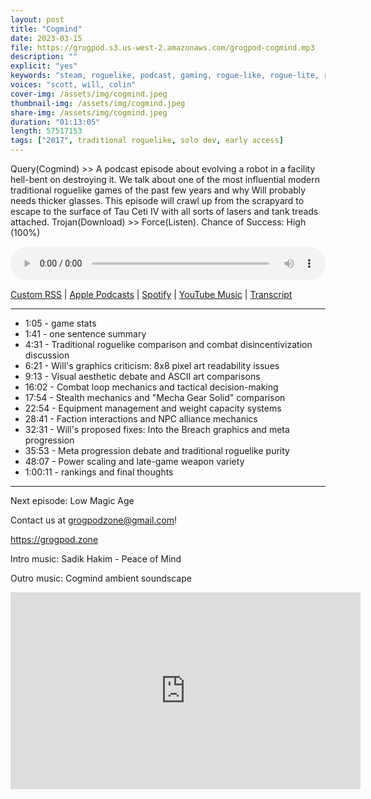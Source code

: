 ```yaml
---
layout: post
title: "Cogmind"
date: 2023-03-15
file: https://grogpod.s3.us-west-2.amazonaws.com/grogpod-cogmind.mp3
description: ""
explicit: "yes" 
keywords: "steam, roguelike, podcast, gaming, rogue-like, rogue-lite, roguelite"
voices: "scott, will, colin"
cover-img: /assets/img/cogmind.jpeg
thumbnail-img: /assets/img/cogmind.jpeg
share-img: /assets/img/cogmind.jpeg
duration: "01:13:05"
length: 57517153 
tags: ["2017", traditional roguelike, solo dev, early access]
---
```

Query(Cogmind) >> A podcast episode about evolving a robot in a facility hell-bent on destroying it. We talk about one of the most influential modern traditional roguelike games of the past few years and why Will probably needs thicker glasses. This episode will crawl up from the scrapyard to escape to the surface of Tau Ceti IV with all sorts of lasers and tank treads attached. Trojan(Download) >> Force(Listen). Chance of Success: High (100%) 

<div class="container">
  <audio controls style="width: 100%;">
    <source src="https://grogpod.s3.us-west-2.amazonaws.com/grogpod-cogmind.mp3" type="audio/mpeg">
  </audio>
</div>

[Custom RSS](https://grogpod.zone/feed.xml) | [Apple Podcasts](https://podcasts.apple.com/us/podcast/cogmind/id1650474911?i=1000604370590) | [Spotify](https://open.spotify.com/episode/3XBC7PVGoMC23ApmYRpyNW) | [YouTube Music](https://www.youtube.com/playlist?list=PL-ShOmyMvd4jYFChE6tgj0JYG8RKK4xe0) | [Transcript](https://github.com/ScottBurger/going_rogue_podcast/blob/master/docs/transcripts/cogmind.txt)

---

* 1:05 - game stats
* 1:41 - one sentence summary
* 4:31 - Traditional roguelike comparison and combat disincentivization discussion
* 6:21 - Will's graphics criticism: 8x8 pixel art readability issues
* 9:13 - Visual aesthetic debate and ASCII art comparisons
* 16:02 - Combat loop mechanics and tactical decision-making
* 17:54 - Stealth mechanics and "Mecha Gear Solid" comparison
* 22:54 - Equipment management and weight capacity systems
* 28:41 - Faction interactions and NPC alliance mechanics
* 32:31 - Will's proposed fixes: Into the Breach graphics and meta progression
* 35:53 - Meta progression debate and traditional roguelike purity
* 48:07 - Power scaling and late-game weapon variety
* 1:00:11 - rankings and final thoughts

---

Next episode: Low Magic Age

Contact us at grogpodzone@gmail.com!

https://grogpod.zone

Intro music: Sadik Hakim - Peace of Mind

Outro music: Cogmind ambient soundscape

<div class="embed-responsive embed-responsive-16by9">
<iframe width="560" height="315" src="https://www.youtube.com/embed/J903eF6D47o" title="YouTube video player" frameborder="0" allow="accelerometer; autoplay; clipboard-write; encrypted-media; gyroscope; picture-in-picture" allowfullscreen></iframe>
</div>
